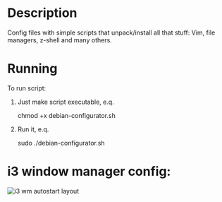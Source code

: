 
Description
=====================

Config files with simple scripts that unpack/install all that stuff:
Vim, file managers, z-shell and many others.


Running
=====================

To run script:

1) Just make script executable, e.q.

	chmod +x debian-configurator.sh
2) Run it, e.q.

	sudo ./debian-configurator.sh

i3 window manager config:
=====================
![i3 wm autostart layout](https://raw.github.com/micdud1995/linux_stuff/master/img/screenshot-i3.png)

